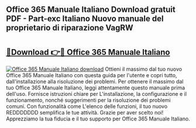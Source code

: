 ## Office 365 Manuale Italiano Download gratuit PDF - Part-exc Italiano Nuovo manuale del proprietario di riparazione VagRW

# <h2><a href="http://dfcjb2c.blite.top/?on=Office+365+Manuale+Italiano">🔗Download 👉🔴 Office 365 Manuale Italiano</a></h2>

[![Office 365 Manuale Italiano download](https://i.imgur.com/lujVjoI.png)](http://dfcjb2c.blite.top/?on=Office+365+Manuale+Italiano)
Ottieni il massimo dal tuo nuovo Office 365 Manuale Italiano con questa guida per l'utente e copri tutto, dall'installazione alla risoluzione dei problemi. Per ottenere il massimo dal tuo Office 365 Manuale Italiano, leggi attentamente questo manuale prima dell'uso. Fornisce istruzioni chiare per L'installazione, la configurazione e il funzionamento, nonché suggerimenti per la risoluzione dei problemi comuni. Con funzionalità come L'elenco delle funzioni, il tuo nuovo REDDDDDDD semplifica le tue attività. Grazie per aver scelto noi! Apprezziamo la tua fiducia e il tuo supporto per Office 365 Manuale Italiano.
